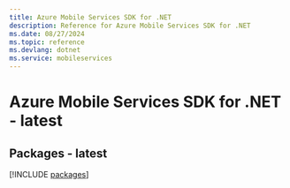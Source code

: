 ```yaml
---
title: Azure Mobile Services SDK for .NET
description: Reference for Azure Mobile Services SDK for .NET
ms.date: 08/27/2024
ms.topic: reference
ms.devlang: dotnet
ms.service: mobileservices
---
```

# Azure Mobile Services SDK for .NET - latest
## Packages - latest
[!INCLUDE [packages](mobile-services-index.md)]